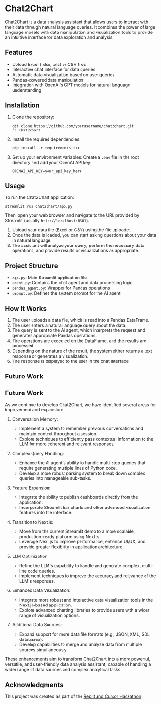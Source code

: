 # Chat2Chart

Chat2Chart is a data analysis assistant that allows users to interact with their data through natural language queries. It combines the power of large language models with data manipulation and visualization tools to provide an intuitive interface for data exploration and analysis.

## Features

- Upload Excel (.xlsx, .xls) or CSV files
- Interactive chat interface for data queries
- Automatic data visualization based on user queries
- Pandas-powered data manipulation
- Integration with OpenAI's GPT models for natural language understanding

## Installation

1. Clone the repository:
   ```
   git clone https://github.com/yourusername/chat2chart.git
   cd chat2chart
   ```

2. Install the required dependencies:
   ```
   pip install -r requirements.txt
   ```

3. Set up your environment variables:
   Create a `.env` file in the root directory and add your OpenAI API key:
   ```
   OPENAI_API_KEY=your_api_key_here
   ```

## Usage

To run the Chat2Chart application:

```
streamlit run chat2chart/app.py
```

Then, open your web browser and navigate to the URL provided by Streamlit (usually `http://localhost:8501`).

1. Upload your data file (Excel or CSV) using the file uploader.
2. Once the data is loaded, you can start asking questions about your data in natural language.
3. The assistant will analyze your query, perform the necessary data operations, and provide results or visualizations as appropriate.

## Project Structure

- `app.py`: Main Streamlit application file
- `agent.py`: Contains the chat agent and data processing logic
- `pandas_agent.py`: Wrapper for Pandas operations
- `prompt.py`: Defines the system prompt for the AI agent

## How It Works

1. The user uploads a data file, which is read into a Pandas DataFrame.
2. The user enters a natural language query about the data.
3. The query is sent to the AI agent, which interprets the request and generates appropriate Pandas operations.
4. The operations are executed on the DataFrame, and the results are processed.
5. Depending on the nature of the result, the system either returns a text response or generates a visualization.
6. The response is displayed to the user in the chat interface.

## Future Work

## Future Work

As we continue to develop Chat2Chart, we have identified several areas for improvement and expansion:

1. Conversation Memory:
   - Implement a system to remember previous conversations and maintain context throughout a session.
   - Explore techniques to efficiently pass contextual information to the LLM for more coherent and relevant responses.

2. Complex Query Handling:
   - Enhance the AI agent's ability to handle multi-step queries that require generating multiple lines of Python code.
   - Develop a more robust parsing system to break down complex queries into manageable sub-tasks.

3. Feature Expansion:
   - Integrate the ability to publish dashboards directly from the application.
   - Incorporate Streamlit bar charts and other advanced visualization features into the interface.

4. Transition to Next.js:
   - Move from the current Streamlit demo to a more scalable, production-ready platform using Next.js.
   - Leverage Next.js to improve performance, enhance UI/UX, and provide greater flexibility in application architecture.

5. LLM Optimization:
   - Refine the LLM's capability to handle and generate complex, multi-line code queries.
   - Implement techniques to improve the accuracy and relevance of the LLM's responses.

6. Enhanced Data Visualization:
   - Integrate more robust and interactive data visualization tools in the Next.js-based application.
   - Explore advanced charting libraries to provide users with a wider range of visualization options.

7. Additional Data Sources:
   - Expand support for more data file formats (e.g., JSON, XML, SQL databases).
   - Develop capabilities to merge and analyze data from multiple sources simultaneously.

These enhancements aim to transform Chat2Chart into a more powerful, versatile, and user-friendly data analysis assistant, capable of handling a wider range of data sources and complex analytical tasks.


## Acknowledgments

This project was created as part of the [Replit and Cursor Hackathon](https://lablab.ai/event/replit-and-cursor-hackathon).
